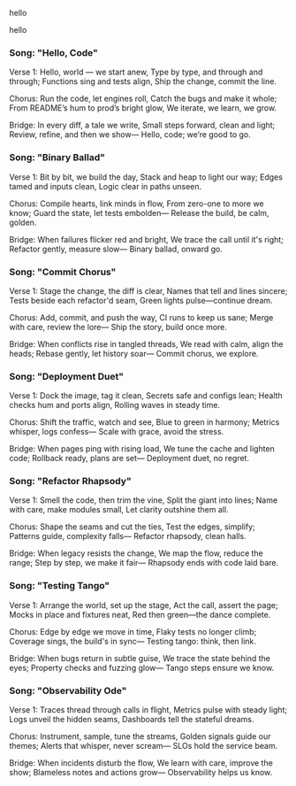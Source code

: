 
hello

hello

### Song: "Hello, Code"

Verse 1:
Hello, world — we start anew,
Type by type, and through and through;
Functions sing and tests align,
Ship the change, commit the line.

Chorus:
Run the code, let engines roll,
Catch the bugs and make it whole;
From README’s hum to prod’s bright glow,
We iterate, we learn, we grow.

Bridge:
In every diff, a tale we write,
Small steps forward, clean and light;
Review, refine, and then we show—
Hello, code; we’re good to go.


### Song: "Binary Ballad"

Verse 1:
Bit by bit, we build the day,
Stack and heap to light our way;
Edges tamed and inputs clean,
Logic clear in paths unseen.

Chorus:
Compile hearts, link minds in flow,
From zero-one to more we know;
Guard the state, let tests embolden—
Release the build, be calm, golden.

Bridge:
When failures flicker red and bright,
We trace the call until it's right;
Refactor gently, measure slow—
Binary ballad, onward go.


### Song: "Commit Chorus"

Verse 1:
Stage the change, the diff is clear,
Names that tell and lines sincere;
Tests beside each refactor'd seam,
Green lights pulse—continue dream.

Chorus:
Add, commit, and push the way,
CI runs to keep us sane;
Merge with care, review the lore—
Ship the story, build once more.

Bridge:
When conflicts rise in tangled threads,
We read with calm, align the heads;
Rebase gently, let history soar—
Commit chorus, we explore.


### Song: "Deployment Duet"

Verse 1:
Dock the image, tag it clean,
Secrets safe and configs lean;
Health checks hum and ports align,
Rolling waves in steady time.

Chorus:
Shift the traffic, watch and see,
Blue to green in harmony;
Metrics whisper, logs confess—
Scale with grace, avoid the stress.

Bridge:
When pages ping with rising load,
We tune the cache and lighten code;
Rollback ready, plans are set—
Deployment duet, no regret.


### Song: "Refactor Rhapsody"

Verse 1:
Smell the code, then trim the vine,
Split the giant into lines;
Name with care, make modules small,
Let clarity outshine them all.

Chorus:
Shape the seams and cut the ties,
Test the edges, simplify;
Patterns guide, complexity falls—
Refactor rhapsody, clean halls.

Bridge:
When legacy resists the change,
We map the flow, reduce the range;
Step by step, we make it fair—
Rhapsody ends with code laid bare.


### Song: "Testing Tango"

Verse 1:
Arrange the world, set up the stage,
Act the call, assert the page;
Mocks in place and fixtures neat,
Red then green—the dance complete.

Chorus:
Edge by edge we move in time,
Flaky tests no longer climb;
Coverage sings, the build's in sync—
Testing tango: think, then link.

Bridge:
When bugs return in subtle guise,
We trace the state behind the eyes;
Property checks and fuzzing glow—
Tango steps ensure we know.


### Song: "Observability Ode"

Verse 1:
Traces thread through calls in flight,
Metrics pulse with steady light;
Logs unveil the hidden seams,
Dashboards tell the stateful dreams.

Chorus:
Instrument, sample, tune the streams,
Golden signals guide our themes;
Alerts that whisper, never scream—
SLOs hold the service beam.

Bridge:
When incidents disturb the flow,
We learn with care, improve the show;
Blameless notes and actions grow—
Observability helps us know.


